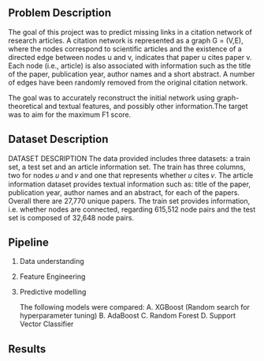 ## Problem Description

The goal of this project was to predict missing links in a citation network of research articles. A citation network
is represented as a graph G = (V,E), where the nodes correspond to scientific articles and the existence
of a directed edge between nodes u and v, indicates that paper u cites paper v. Each node (i.e., article) is also
associated with information such as the title of the paper, publication year, author names and a short abstract.
A number of edges have been randomly removed from the original citation network.  

The goal was to accurately reconstruct the initial network using graph-theoretical and textual features, and
possibly other information.The target was to aim for the maximum F1 score.

## Dataset Description 

DATASET DESCRIPTION
The data provided includes three datasets: a train set, a
test set and an article information set. The train has three
columns, two for nodes 𝑢 and 𝑣 and one that represents
whether 𝑢 cites 𝑣. The article information dataset provides
textual information such as: title of the paper, publication
year, author names and an abstract, for each of the papers.
Overall there are 27,770 unique papers. The train set provides
information, i.e. whether nodes are connected, regarding
615,512 node pairs and the test set is composed of 32,648
node pairs.

## Pipeline

1. Data understanding 
2. Feature Engineering  
3. Predictive modelling  

      The following models were compared:
      A. XGBoost (Random search for hyperparameter tuning)
      B. AdaBoost 
      C. Random Forest
      D. Support Vector Classifier

## Results

